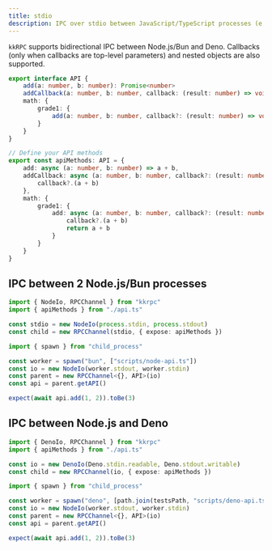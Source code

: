```yaml
---
title: stdio
description: IPC over stdio between JavaScript/TypeScript processes (e.g. Node.js/Deno/Bun)
---
```


`kkRPC` supports bidirectional IPC between Node.js/Bun and Deno. Callbacks (only when callbacks are top-level parameters) and nested objects are also supported.

```ts title="api.ts"
export interface API {
	add(a: number, b: number): Promise<number>
	addCallback(a: number, b: number, callback: (result: number) => void): void
	math: {
		grade1: {
			add(a: number, b: number, callback?: (result: number) => void): Promise<number>
		}
	}
}

// Define your API methods
export const apiMethods: API = {
	add: async (a: number, b: number) => a + b,
	addCallback: async (a: number, b: number, callback?: (result: number) => void) => {
		callback?.(a + b)
	},
	math: {
		grade1: {
			add: async (a: number, b: number, callback?: (result: number) => void) => {
				callback?.(a + b)
				return a + b
			}
		}
	}
}
```

## IPC between 2 Node.js/Bun processes

```ts title="node-api.ts"
import { NodeIo, RPCChannel } from "kkrpc"
import { apiMethods } from "./api.ts"

const stdio = new NodeIo(process.stdin, process.stdout)
const child = new RPCChannel(stdio, { expose: apiMethods })
```

```ts title="main.ts"
import { spawn } from "child_process"

const worker = spawn("bun", ["scripts/node-api.ts"])
const io = new NodeIo(worker.stdout, worker.stdin)
const parent = new RPCChannel<{}, API>(io)
const api = parent.getAPI()

expect(await api.add(1, 2)).toBe(3)
```

## IPC between Node.js and Deno

```ts title="deno-api.ts"
import { DenoIo, RPCChannel } from "kkrpc"
import { apiMethods } from "./api.ts"

const io = new DenoIo(Deno.stdin.readable, Deno.stdout.writable)
const child = new RPCChannel(io, { expose: apiMethods })
```

```ts title="main.ts"
import { spawn } from "child_process"

const worker = spawn("deno", [path.join(testsPath, "scripts/deno-api.ts")])
const io = new NodeIo(worker.stdout, worker.stdin)
const parent = new RPCChannel<{}, API>(io)
const api = parent.getAPI()

expect(await api.add(1, 2)).toBe(3)
```
